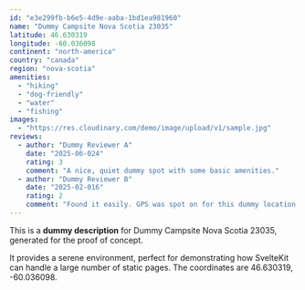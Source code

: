 ```yaml
---
id: "e3e299fb-b6e5-4d9e-aaba-1bd1ea981960"
name: "Dummy Campsite Nova Scotia 23035"
latitude: 46.630319
longitude: -60.036098
continent: "north-america"
country: "canada"
region: "nova-scotia"
amenities:
  - "hiking"
  - "dog-friendly"
  - "water"
  - "fishing"
images:
  - "https://res.cloudinary.com/demo/image/upload/v1/sample.jpg"
reviews:
  - author: "Dummy Reviewer A"
    date: "2025-06-024"
    rating: 3
    comment: "A nice, quiet dummy spot with some basic amenities."
  - author: "Dummy Reviewer B"
    date: "2025-02-016"
    rating: 2
    comment: "Found it easily. GPS was spot on for this dummy location."
---
```


This is a **dummy description** for Dummy Campsite Nova Scotia 23035, generated for the proof of concept.

It provides a serene environment, perfect for demonstrating how SvelteKit can handle a large number of static pages. The coordinates are 46.630319, -60.036098.
